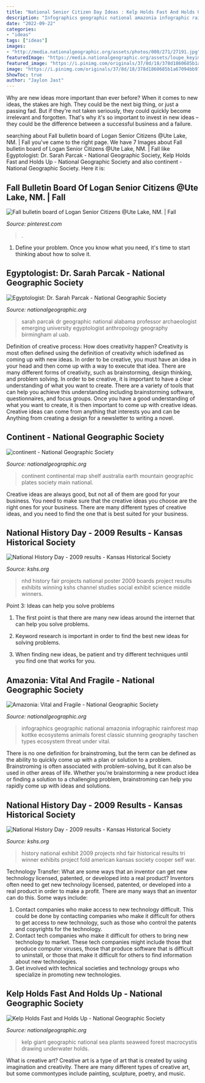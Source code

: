 ```yaml
---
title: "National Senior Citizen Day Ideas : Kelp Holds Fast And Holds Up"
description: "Infographics geographic national amazonia infographic rainforest map kottke ecosystems animals forest classic stunning geography taschen types ecosystem threat under vital"
date: "2022-09-22"
categories:
- "ideas"
tags: ["ideas"]
images:
- "http://media.nationalgeographic.org/assets/photos/000/271/27191.jpg"
featuredImage: "https://media.nationalgeographic.org/assets/loupe_keyimages/amazon_key.jpg"
featured_image: "https://i.pinimg.com/originals/37/8d/18/378d1860685b1a67094bb9743c2bf0d6.jpg"
image: "https://i.pinimg.com/originals/37/8d/18/378d1860685b1a67094bb9743c2bf0d6.jpg"
ShowToc: true
author: "Jaylon Jast"
---
```



Why are new ideas more important than ever before?
When it comes to new ideas, the stakes are high. They could be the next big thing, or just a passing fad. But if they're not taken seriously, they could quickly become irrelevant and forgotten. That's why it's so important to invest in new ideas – they could be the difference between a successful business and a failure.

	

		
searching about Fall bulletin board of Logan Senior Citizens @Ute Lake, NM. | Fall you've came to the right page. We have 7 Images about Fall bulletin board of Logan Senior Citizens @Ute Lake, NM. | Fall like Egyptologist: Dr. Sarah Parcak - National Geographic Society, Kelp Holds Fast and Holds Up - National Geographic Society and also continent - National Geographic Society. Here it is:
		
    
## Fall Bulletin Board Of Logan Senior Citizens @Ute Lake, NM. | Fall

<img loading=lazy src="https://i.pinimg.com/originals/37/8d/18/378d1860685b1a67094bb9743c2bf0d6.jpg" onerror="this.onerror=null;this.src='https://tse4.mm.bing.net/th?id=OIP.nseP2Ex6s4Bzcg9Zmmo7HQHaNK&amp;pid=15.1';" alt="Fall bulletin board of Logan Senior Citizens @Ute Lake, NM. | Fall">

_Source: pinterest.com_

>. 

	

1. Define your problem. Once you know what you need, it's time to start thinking about how to solve it. 

    
## Egyptologist: Dr. Sarah Parcak - National Geographic Society

<img loading=lazy src="https://media.nationalgeographic.org/assets/photos/000/310/31096.jpg" onerror="this.onerror=null;this.src='https://tse4.mm.bing.net/th?id=OIP.Q0lUvUulegYbcJB9TzW1xAHaFj&amp;pid=15.1';" alt="Egyptologist: Dr. Sarah Parcak - National Geographic Society">

_Source: nationalgeographic.org_

>sarah parcak dr geographic national alabama professor archaeologist emerging university egyptologist anthropology geography birmingham al uab. 

	

Definition of creative process: How does creativity happen?
Creativity is most often defined using the definition of creativity which isdefined as coming up with new ideas. In order to be creative, you must have an idea in your head and then come up with a way to execute that idea. There are many different forms of creativity, such as brainstorming, design thinking, and problem solving.
In order to be creative, it is important to have a clear understanding of what you want to create. There are a variety of tools that can help you achieve this understanding including brainstorming software, questionnaires, and focus groups. Once you have a good understanding of what you want to create, it is then important to come up with creative ideas. Creative ideas can come from anything that interests you and can be Anything from creating a design for a newsletter to writing a novel.

    
## Continent - National Geographic Society

<img loading=lazy src="http://media.nationalgeographic.org/assets/photos/000/271/27191.jpg" onerror="this.onerror=null;this.src='https://tse1.mm.bing.net/th?id=OIP.A2JGT3Xdl4A1LBULGEMTCAHaFj&amp;pid=15.1';" alt="continent - National Geographic Society">

_Source: nationalgeographic.org_

>continent continental map shelf australia earth mountain geographic plates society main national. 

	

Creative ideas are always good, but not all of them are good for your business. You need to make sure that the creative ideas you choose are the right ones for your business. There are many different types of creative ideas, and you need to find the one that is best suited for your business.

    
## National History Day - 2009 Results - Kansas Historical Society

<img loading=lazy src="https://www.kshs.org/teachers/historyday/graphics/2009_nhd_cb/2009nhd_ks13cb.jpg" onerror="this.onerror=null;this.src='https://tse1.mm.bing.net/th?id=OIP.JaMn9Y53heJrzpsN214t-wHaLH&amp;pid=15.1';" alt="National History Day - 2009 results - Kansas Historical Society">

_Source: kshs.org_

>nhd history fair projects national poster 2009 boards project results exhibits winning kshs channel studies social exhibit science middle winners. 

	

Point 3: Ideas can help you solve problems
1. The first point is that there are many new ideas around the internet that can help you solve problems.
2. Keyword research is important in order to find the best new ideas for solving problems.

3. When finding new ideas, be patient and try different techniques until you find one that works for you.

    
## Amazonia: Vital And Fragile - National Geographic Society

<img loading=lazy src="https://media.nationalgeographic.org/assets/loupe_keyimages/amazon_key.jpg" onerror="this.onerror=null;this.src='https://tse2.mm.bing.net/th?id=OIP.mMW-5_yYmQfIS9tkf9M3dAHaEv&amp;pid=15.1';" alt="Amazonia: Vital and Fragile - National Geographic Society">

_Source: nationalgeographic.org_

>infographics geographic national amazonia infographic rainforest map kottke ecosystems animals forest classic stunning geography taschen types ecosystem threat under vital. 

	

There is no one definition for brainstroming, but the term can be defined as the ability to quickly come up with a plan or solution to a problem. Brainstroming is often associated with problem-solving, but it can also be used in other areas of life. Whether you’re brainstorming a new product idea or finding a solution to a challenging problem, brainstroming can help you rapidly come up with ideas and solutions.

    
## National History Day - 2009 Results - Kansas Historical Society

<img loading=lazy src="http://www.kshs.org/teachers/historyday/graphics/2009_nhd_cb/self_cooper_exhibit_colmery_cb.jpg" onerror="this.onerror=null;this.src='https://tse2.mm.bing.net/th?id=OIP.E-sGABe9P4znA5W3odhWiQHaMf&amp;pid=15.1';" alt="National History Day - 2009 results - Kansas Historical Society">

_Source: kshs.org_

>history national exhibit 2009 projects nhd fair historical results tri winner exhibits project fold american kansas society cooper self war. 

	

Technology Transfer: What are some ways that an inventor can get new technology licensed, patented, or developed into a real product?
Inventors often need to get new technology licensed, patented, or developed into a real product in order to make a profit. There are many ways that an inventor can do this. Some ways include: 
1. Contact companies who make access to new technology difficult. This could be done by contacting companies who make it difficult for others to get access to new technology, such as those who control the patents and copyrights for the technology. 
2. Contact tech companies who make it difficult for others to bring new technology to market. These tech companies might include those that produce computer viruses, those that produce software that is difficult to uninstall, or those that make it difficult for others to find information about new technologies. 
3. Get involved with technical societies and technology groups who specialize in promoting new technologies.

    
## Kelp Holds Fast And Holds Up - National Geographic Society

<img loading=lazy src="https://media.nationalgeographic.org/assets/photos/000/272/27269.jpg" onerror="this.onerror=null;this.src='https://tse4.mm.bing.net/th?id=OIP.fyr_pAlxlPGFOdQBhAWQoAHaJ3&amp;pid=15.1';" alt="Kelp Holds Fast and Holds Up - National Geographic Society">

_Source: nationalgeographic.org_

>kelp giant geographic national sea plants seaweed forest macrocystis drawing underwater holds. 

	

What is creative art?
Creative art is a type of art that is created by using imagination and creativity. There are many different types of creative art, but some commontypes include painting, sculpture, poetry, and music.

